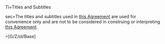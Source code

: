 Ti=Titles and Subtitles

sec=The titles and subtitles used in <a href='#Def.Agreement.sec' class='definedterm'>this Agreement</a> are used for convenience only and are not to be considered in construing or interpreting <a href='#Def.Agreement.sec' class='definedterm'>this Agreement</a>.

=[G/Z/ol/Base]
